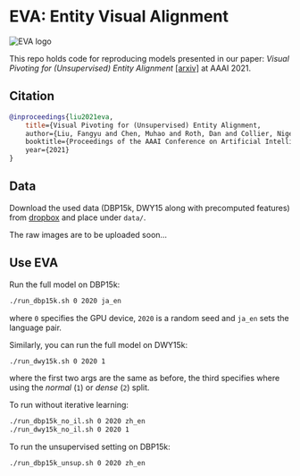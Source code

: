 # EVA: Entity Visual Alignment

![EVA logo](./eva_logo_banner.png)

This repo holds code for reproducing models presented in our paper: *Visual Pivoting for (Unsupervised) Entity Alignment* [\[arxiv\]](https://arxiv.org/pdf/2009.13603.pdf) at AAAI 2021.

## Citation
```bibtex
@inproceedings{liu2021eva,
	title={Visual Pivoting for (Unsupervised) Entity Alignment,
	author={Liu, Fangyu and Chen, Muhao and Roth, Dan and Collier, Nigel},
	booktitle={Proceedings of the AAAI Conference on Artificial Intelligence},
	year={2021}
}
```

## Data

Download the used data (DBP15k, DWY15 along with precomputed features) from [dropbox](https://www.dropbox.com/sh/5jteio17gfzp3xc/AACeXmsMEYts0O5_0Cuva7lPa?dl=0) and place under `data/`.

The raw images are to be uploaded soon...

## Use EVA
Run the full model on DBP15k:
```bash
./run_dbp15k.sh 0 2020 ja_en
```
where `0` specifies the GPU device, `2020` is a random seed and `ja_en` sets the language pair.

Similarly, you can run the full model on DWY15k:
```bash
./run_dwy15k.sh 0 2020 1
```
where the first two args are the same as before, the third specifies where using the *normal* (`1`) or *dense* (`2`) split.

To run without iterative learning:
```bash
./run_dbp15k_no_il.sh 0 2020 zh_en
./run_dwy15k_no_il.sh 0 2020 1
```

To run the unsupervised setting on DBP15k:
```bash
./run_dbp15k_unsup.sh 0 2020 zh_en
```
